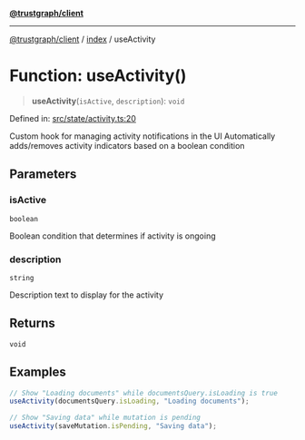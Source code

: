 [**@trustgraph/client**](../../README.md)

***

[@trustgraph/client](../../README.md) / [index](../README.md) / useActivity

# Function: useActivity()

> **useActivity**(`isActive`, `description`): `void`

Defined in: [src/state/activity.ts:20](https://github.com/trustgraph-ai/trustgraph-ts-client/blob/edcc8c01cf9c2f58c76719d5d2aa7058546360d9/src/state/activity.ts#L20)

Custom hook for managing activity notifications in the UI
Automatically adds/removes activity indicators based on a boolean condition

## Parameters

### isActive

`boolean`

Boolean condition that determines if activity
is ongoing

### description

`string`

Description text to display for the activity

## Returns

`void`

## Examples

```ts
// Show "Loading documents" while documentsQuery.isLoading is true
useActivity(documentsQuery.isLoading, "Loading documents");
```

```ts
// Show "Saving data" while mutation is pending
useActivity(saveMutation.isPending, "Saving data");
```
